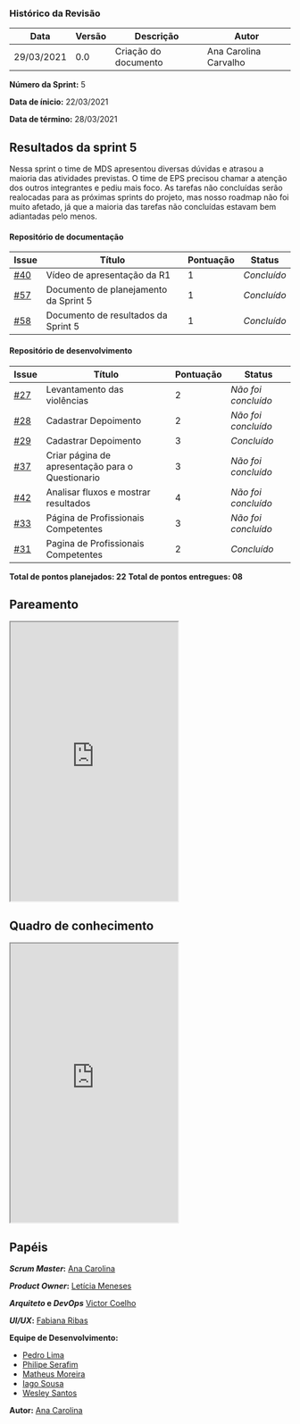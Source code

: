 ### Histórico da Revisão
| Data | Versão | Descrição | Autor |
|---|---|---|---|
| 29/03/2021| 0.0 |Criação do documento | Ana Carolina Carvalho|

**Número da Sprint:** 5

**Data de ínicio:** 22/03/2021

**Data de término:** 28/03/2021

## Resultados da sprint 5

Nessa sprint o time de MDS apresentou diversas dúvidas e atrasou a maioria das atividades previstas. O time de EPS precisou chamar a atenção dos outros integrantes e pediu mais foco. As tarefas não concluídas serão realocadas para as próximas sprints do projeto, mas nosso roadmap não foi muito afetado, já que a maioria das tarefas não concluídas estavam bem adiantadas pelo menos. 

#### Repositório de documentação

| Issue | Título | Pontuação | Status |
|---|---|---|---|
|[#40](https://github.com/fga-eps-mds/2020.2-Violeta-Documentacao/issues/40)| Vídeo de apresentação da R1 | 1 | _Concluído_ |
|[#57](https://github.com/fga-eps-mds/2020.2-Violeta-Documentacao/issues/57)| Documento de planejamento da Sprint 5 | 1 | _Concluído_ |
|[#58](https://github.com/fga-eps-mds/2020.2-Violeta-Documentacao/issues/58)| Documento de resultados da Sprint 5 | 1 | _Concluído_ |


#### Repositório de desenvolvimento

| Issue | Título | Pontuação | Status |
|---|---|---|---|
|[#27](https://github.com/fga-eps-mds/2020.2-violeta-desenvolvimento/issues/27)| Levantamento das violências | 2 | _Não foi concluído_ |
|[#28](https://github.com/fga-eps-mds/2020.2-violeta-desenvolvimento/issues/28)| Cadastrar Depoimento | 2 | _Não foi concluído_ |
|[#29](https://github.com/fga-eps-mds/2020.2-violeta-desenvolvimento/issues/29)| Cadastrar Depoimento | 3 | _Concluído_ |
|[#37](https://github.com/fga-eps-mds/2020.2-violeta-desenvolvimento/issues/37)| Criar página de apresentação para o Questionario | 3 | _Não foi concluído_ |
|[#42](https://github.com/fga-eps-mds/2020.2-violeta-desenvolvimento/issues/42)| Analisar fluxos e mostrar resultados | 4 | _Não foi concluído_ |
|[#33](https://github.com/fga-eps-mds/2020.2-violeta-desenvolvimento/issues/33)| Página de Profissionais Competentes | 3 | _Não foi concluído_ |
|[#31](https://github.com/fga-eps-mds/2020.2-violeta-desenvolvimento/issues/31)| Pagina de Profissionais Competentes | 2 | _Concluído_ |

<b>Total de pontos planejados: 22</b>
<b>Total de pontos entregues: 08 </b>

## Pareamento

<iframe weidth="100%" height="500" src="https://docs.google.com/spreadsheets/d/e/2PACX-1vSUvF3lwINiA2gmoZeLfAFfI-sgInnqEVf4oq7nkh3joRHfGQgwIc63ij0wCB5oJzGtZirY3eT-hLjK/pubhtml?gid=414501736&amp;single=true&amp;widget=true&amp;headers=false"></iframe>

## Quadro de conhecimento 

<iframe weidth="100%" height="500" src="https://docs.google.com/spreadsheets/d/e/2PACX-1vSKpschz_TJPysoXgFRpq3kRT3bp3M_Y1DKFGRfmKh0oU3mXq8YGjwkznJ8cz-LlN4ZiCX0nLGdXBjj/pubhtml?gid=35618404&amp;single=true&amp;widget=true&amp;headers=false"></iframe>

## Papéis

**_Scrum Master_:** [Ana Carolina](https://github.com/anacarolcs)

**_Product Owner_:** [Letícia Meneses](https://github.com/mbslet)

**_Arquiteto_ e _DevOps_** [Victor Coelho](https://github.com/victorhdcoelho)

**_UI/UX_:** [Fabiana Ribas](https://github.com/FabianaRibas)

**Equipe de Desenvolvimento:**

- [Pedro Lima](https://github.com/pedrolimass)
- [Philipe Serafim](https://github.com/philipeserafim)
- [Matheus Moreira](https://github.com/mateus-lm)
- [Iago Sousa](https://github.com/iasousa)
- [Wesley Santos](https://github.com/wesleysantos00)

**Autor:** [Ana Carolina](https://github.com/anacarolcs)
